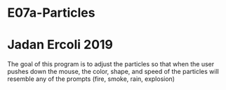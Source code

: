 # E07a-Particles
# Jadan Ercoli 2019

The goal of this program is to adjust the particles so that when the user pushes down the mouse, the color, shape, and speed of the particles will resemble any of the prompts (fire, smoke, rain, explosion)